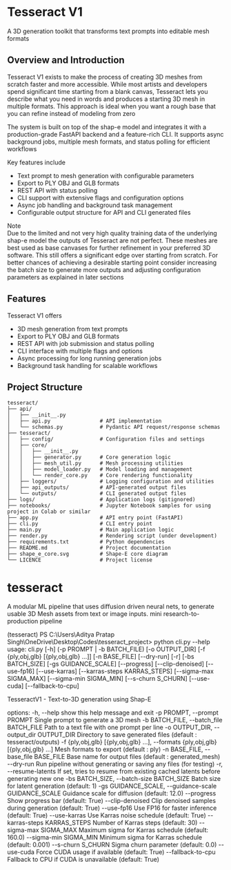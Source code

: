 # Tesseract V1

A 3D generation toolkit that transforms text prompts into editable mesh formats

## Overview and Introduction

Tesseract V1 exists to make the process of creating 3D meshes from scratch faster and more accessible. While most artists and developers spend significant time starting from a blank canvas, Tesseract lets you describe what you need in words and produces a starting 3D mesh in multiple formats. This approach is ideal when you want a rough base that you can refine instead of modeling from zero

The system is built on top of the shap-e model and integrates it with a production-grade FastAPI backend and a feature-rich CLI. It supports async background jobs, multiple mesh formats, and status polling for efficient workflows

Key features include
- Text prompt to mesh generation with configurable parameters
- Export to PLY OBJ and GLB formats
- REST API with status polling
- CLI support with extensive flags and configuration options
- Async job handling and background task management
- Configurable output structure for API and CLI generated files

Note  
Due to the limited and not very high quality training data of the underlying shap-e model the outputs of Tesseract are not perfect. These meshes are best used as base canvases for further refinement in your preferred 3D software. This still offers a significant edge over starting from scratch. For better chances of achieving a desirable starting point consider increasing the batch size to generate more outputs and adjusting configuration parameters as explained in later sections

## Features

Tesseract V1 offers
- 3D mesh generation from text prompts
- Export to PLY OBJ and GLB formats
- REST API with job submission and status polling
- CLI interface with multiple flags and options
- Async processing for long running generation jobs
- Background task handling for scalable workflows

## Project Structure

```
tesseract/
├── api/
│   ├── __init__.py
│   ├── api.py                # API implementation
│   └── schemas.py            # Pydantic API request/response schemas
├── tesseract/
│   ├── config/               # Configuration files and settings
│   ├── core/
│   │   ├── __init__.py
│   │   ├── generator.py      # Core generation logic
│   │   ├── mesh_util.py      # Mesh processing utilities
│   │   ├── model_loader.py   # Model loading and management
│   │   └── render_core.py    # Core rendering functionality
│   ├── loggers/              # Logging configuration and utilities
│   ├── api_outputs/          # API-generated output files
│   └── outputs/              # CLI generated output files
├── logs/                     # Application logs (gitignored)
├── notebooks/                # Jupyter Notebook samples for using project in Colab or similar
├── app.py                    # API entry point (FastAPI)
├── cli.py                    # CLI entry point
├── main.py                   # Main application logic
├── render.py                 # Rendering script (under development)
├── requirements.txt          # Python dependencies
├── README.md                 # Project documentation
├── shape_e_core.svg          # Shape-E core diagram
└── LICENCE                   # Project license
```












# tesseract
A modular ML pipeline that uses diffusion driven neural nets, to generate usable 3D Mesh assets from text or image inputs.
 mini research-to-production pipeline

 (tesseract) PS C:\Users\Aditya Pratap Singh\OneDrive\Desktop\Codes\tesseract_project> python cli.py --help
usage: cli.py [-h] (-p PROMPT | -b BATCH_FILE) [-o OUTPUT_DIR]
              [-f {ply,obj,glb} [{ply,obj,glb} ...]] [-n BASE_FILE] [--dry-run]
              [-r] [-bs BATCH_SIZE] [-gs GUIDANCE_SCALE] [--progress]
              [--clip-denoised] [--use-fp16] [--use-karras]
              [--karras-steps KARRAS_STEPS] [--sigma-max SIGMA_MAX]
              [--sigma-min SIGMA_MIN] [--s-churn S_CHURN] [--use-cuda]
              [--fallback-to-cpu]

TesseractV1 - Text-to-3D generation using Shap-E

options:
  -h, --help            show this help message and exit
  -p PROMPT, --prompt PROMPT
                        Single prompt to generate a 3D mesh
  -b BATCH_FILE, --batch_file BATCH_FILE
                        Path to a text file with one prompt per line
  -o OUTPUT_DIR, --output_dir OUTPUT_DIR
                        Directory to save generated files (default :
                        tesseract/outputs)
  -f {ply,obj,glb} [{ply,obj,glb} ...], --formats {ply,obj,glb} [{ply,obj,glb} ...]
                        Mesh formats to export (default : ply)
  -n BASE_FILE, --base_file BASE_FILE
                        Base name for output files (default : generated_mesh)
  --dry-run             Run pipeline without generating or saving any files (for
                        testing)
  -r, --resume-latents  If set, tries to resume from existing cached latents before
                        generating new one
  -bs BATCH_SIZE, --batch-size BATCH_SIZE
                        Batch size for latent generation (default: 1)
  -gs GUIDANCE_SCALE, --guidance-scale GUIDANCE_SCALE
                        Guidance scale for diffusion (default: 12.0)
  --progress            Show progress bar (default: True)
  --clip-denoised       Clip denoised samples during generation (default: True)
  --use-fp16            Use FP16 for faster inference (default: True)
  --use-karras          Use Karras noise schedule (default: True)
  --karras-steps KARRAS_STEPS
                        Number of Karras steps (default: 30)
  --sigma-max SIGMA_MAX
                        Maximum sigma for Karras schedule (default: 160.0)
  --sigma-min SIGMA_MIN
                        Minimum sigma for Karras schedule (default: 0.001)
  --s-churn S_CHURN     Sigma churn parameter (default: 0.0)
  --use-cuda            Force CUDA usage if available (default: True)
  --fallback-to-cpu     Fallback to CPU if CUDA is unavailable (default: True)